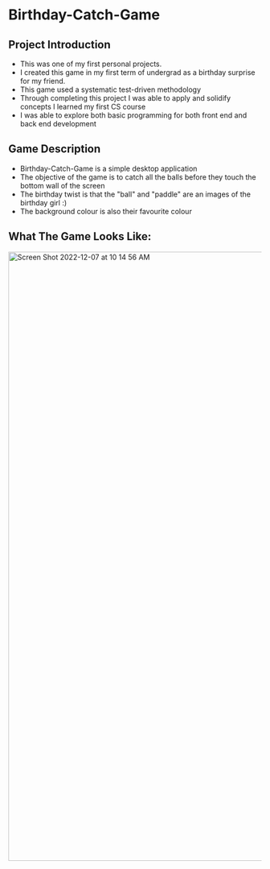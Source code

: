 # Birthday-Catch-Game

## Project Introduction 
- This was one of my first personal projects. 
- I created this game in my first term of undergrad as a birthday surprise for my friend.
- This game used a systematic test-driven methodology 
- Through completing this project I was able to apply and solidify concepts I learned my first CS course
- I was able to explore both basic programming for both front end and back end development 

## Game Description 
- Birthday-Catch-Game is a simple desktop application
- The objective of the game is to catch all the balls before they touch the bottom wall of the screen 
- The birthday twist is that the "ball" and "paddle" are an images of the birthday girl :)
- The background colour is also their favourite colour 

## What The Game Looks Like: 

<img width="1210" alt="Screen Shot 2022-12-07 at 10 14 56 AM" src="https://user-images.githubusercontent.com/119923836/206264850-cd6d0699-5893-4cdd-988a-7883169f8a27.png">
